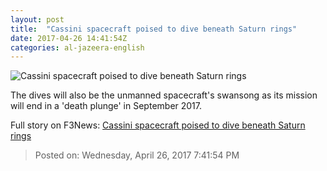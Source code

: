 ```yaml
---
layout: post
title:  "Cassini spacecraft poised to dive beneath Saturn rings"
date: 2017-04-26 14:41:54Z
categories: al-jazeera-english
---
```


![Cassini spacecraft poised to dive beneath Saturn rings](http://www.aljazeera.com/mritems/Images/2017/4/26/2d78c50c74ee44f4bb42071272e6c3dd_18.jpg)

The dives will also be the unmanned spacecraft's swansong as its mission will end in a 'death plunge' in September 2017.


Full story on F3News: [Cassini spacecraft poised to dive beneath Saturn rings](http://www.f3nws.com/n/ZqzkRB)

> Posted on: Wednesday, April 26, 2017 7:41:54 PM
